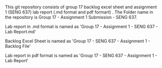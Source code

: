 This git repository consists of group 17 backlog excel sheet and assignment 1 (SENG 637) lab report (.md format and pdf formart) . The Folder name in the repository is Group 17 - Assignment 1 Submission - SENG 637.

Lab report in .md format is named as 'Group 17 - Assignment 1 - SENG 637 - Lab Report.md'

Backlog Excel Sheet is named as 'Group 17 - SENG 637 - Assignment 1 - Backlog File'

Lab report in pdf format is named as 'Group 17 - SENG 637 - Assignment 1 - Lab Report'
